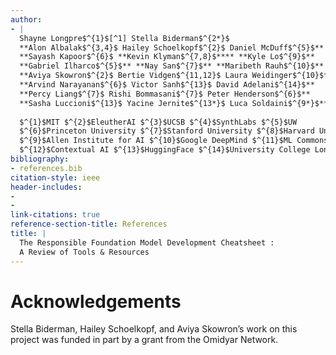 ```yaml
---
author:
- |
  Shayne Longpre$^{1}$[^1] Stella Biderman$^{2*}$  
  **Alon Albalak$^{3,4}$ Hailey Schoelkopf$^{2}$ Daniel McDuff$^{5}$**  
  **Sayash Kapoor$^{6}$ **Kevin Klyman$^{7,8}$**** **Kyle Lo$^{9}$**  
  **Gabriel Ilharco$^{5}$** **Nay San$^{7}$** **Maribeth Rauh$^{10}$**  
  **Aviya Skowron$^{2}$ Bertie Vidgen$^{11,12}$ Laura Weidinger$^{10}$**  
  **Arvind Narayanan$^{6}$ Victor Sanh$^{13}$ David Adelani$^{14}$**  
  **Percy Liang$^{7}$ Rishi Bommasani$^{7}$ Peter Henderson$^{6}$**  
  **Sasha Luccioni$^{13}$ Yacine Jernite$^{13*}$ Luca Soldaini$^{9*}$**  
    
  $^{1}$MIT $^{2}$EleutherAI $^{3}$UCSB $^{4}$SynthLabs $^{5}$UW  
  $^{6}$Princeton University $^{7}$Stanford University $^{8}$Harvard University  
  $^{9}$Allen Institute for AI $^{10}$Google DeepMind $^{11}$ML Commons  
  $^{12}$Contextual AI $^{13}$HuggingFace $^{14}$University College London, Masakhane  
bibliography:
- references.bib
citation-style: ieee
header-includes:
- 
- 
link-citations: true
reference-section-title: References
title: |
  The Responsible Foundation Model Development Cheatsheet :  
  A Review of Tools & Resources
---
```






# Acknowledgements

Stella Biderman, Hailey Schoelkopf, and Aviya Skowron’s work on this project was funded in part by a grant from the Omidyar Network.

[^1]: Equal contribution. Correspondence: slongpre@mit.edu.  
    Note that all authors co-led at least one section or modality of the cheatsheet. See for full contributions breakdown.

